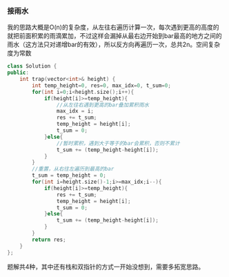 ### 接雨水

我的思路大概是O(n)的复杂度，从左往右遍历计算一次，每次遇到更高的高度的就把前面积累的雨滴累加，不过这样会漏掉从最右边开始到bar最高的地方之间的雨水（这方法只对递增bar的有效），所以反方向再遍历一次，总共2n。空间复杂度为常数

```cpp
class Solution {
public:
    int trap(vector<int>& height) {
        int temp_height=0, res=0, max_idx=0, t_sum=0;
        for(int i=0;i<height.size();i++){
            if(height[i]>=temp_height){
                //从左往右遇到更高的bar叠加累积雨水
                max_idx = i;
                res += t_sum;
                temp_height = height[i];
                t_sum = 0;
            }else{
                //暂时累积，遇到大于等于的bar会累积，否则不累计
                t_sum += (temp_height-height[i]);
            }
        }
        //重置，从右往左遍历到最高的bar
        t_sum = temp_height = 0;
        for(int i=height.size()-1;i>=max_idx;i--){
            if(height[i]>=temp_height){
                res += t_sum;
                temp_height = height[i];
                t_sum = 0;
            }else{
                t_sum += (temp_height-height[i]);
            }
        }
        return res;
    }
};
```

题解共4种，其中还有栈和双指针的方式一开始没想到，需要多拓宽思路。